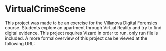 # VirtualCrimeScene
This project was made to be an exercise for the Villanova Digital Forensics course. Students explore an apartment through Virtual Reality and try to find digital evidence. This project requires Vizard in order to run, only run file is included. A more formal overview of this project can be viewed at the following URL: 
